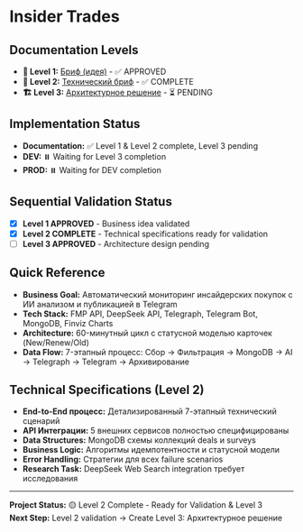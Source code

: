 # Insider Trades

## Documentation Levels  
- **📝 Level 1:** [Бриф (идея)](brief-idea.md) - ✅ APPROVED
- **🔧 Level 2:** [Технический бриф](technical-brief.md) - ✅ COMPLETE
- **🏗️ Level 3:** [Архитектурное решение](architecture.md) - ⏳ PENDING

## Implementation Status
- **Documentation:** ✅ Level 1 & Level 2 complete, Level 3 pending
- **DEV:** ⏸️ Waiting for Level 3 completion
- **PROD:** ⏸️ Waiting for DEV completion

## Sequential Validation Status
- [x] **Level 1 APPROVED** - Business idea validated
- [x] **Level 2 COMPLETE** - Technical specifications ready for validation
- [ ] **Level 3 APPROVED** - Architecture design pending

## Quick Reference
- **Business Goal:** Автоматический мониторинг инсайдерских покупок с ИИ анализом и публикацией в Telegram
- **Tech Stack:** FMP API, DeepSeek API, Telegraph, Telegram Bot, MongoDB, Finviz Charts
- **Architecture:** 60-минутный цикл с статусной моделью карточек (New/Renew/Old)
- **Data Flow:** 7-этапный процесс: Сбор → Фильтрация → MongoDB → AI → Telegraph → Telegram → Архивирование

## Technical Specifications (Level 2)
- **End-to-End процесс:** Детализированный 7-этапный технический сценарий
- **API Интеграции:** 5 внешних сервисов полностью специфицированы
- **Data Structures:** MongoDB схемы коллекций deals и surveys
- **Business Logic:** Алгоритмы идемпотентности и статусной модели
- **Error Handling:** Стратегии для всех failure scenarios
- **Research Task:** DeepSeek Web Search integration требует исследования

---

**Project Status:** 🟡 Level 2 Complete - Ready for Validation & Level 3  
**Next Step:** Level 2 validation → Create Level 3: Архитектурное решение
